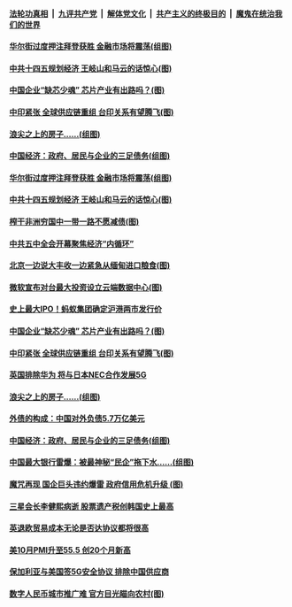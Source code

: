 

####  [法轮功真相](../../../../basic/blob/master/README.md?t=10272002) &nbsp;|&nbsp; [九评共产党](../../../../9ping.md/blob/master/README.md?t=10272002) &nbsp;|&nbsp; [解体党文化](../../../../jtdwh.md/blob/master/README.md?t=10272002)  &nbsp;|&nbsp; [共产主义的终极目的](../../../../gczydzjmd.md/blob/master/README.md?t=10272002) &nbsp;|&nbsp; [魔鬼在统治我们的世界](../../../../mgztzwmdsj.md/blob/master/README.md?t=10272002) 

#### [华尔街过度押注拜登获胜 金融市场将震荡(组图)](../pages/p5/950501.md?t=10272002) 

#### [中共十四五规划经济 王岐山和马云的话惊心(图)](../pages/p5/950500.md?t=10272002) 

#### [中国企业“缺芯少魂” 芯片产业有出路吗？(图)](../pages/p5/950482.md?t=10272002) 

#### [中印紧张 全球供应链重组 台印关系有望腾飞(图)](../pages/p5/950462.md?t=10272002) 

#### [浪尖之上的房子……(组图)](../pages/p5/950405.md?t=10272002) 

#### [中国经济：政府、居民与企业的三足债务(组图)](../pages/p5/950404.md?t=10272002) 

#### [华尔街过度押注拜登获胜 金融市场将震荡(组图)](../pages/p5/950501.md?t=10272002) 

#### [中共十四五规划经济 王岐山和马云的话惊心(图)](../pages/p5/950500.md?t=10272002) 

#### [榨干非洲穷国中一带一路不愿减债(图)](../pages/p5/950529.md?t=10272002) 

#### [中共五中全会开幕聚焦经济“内循环”](../pages/p5/950526.md?t=10272002) 

#### [北京一边说大丰收一边紧急从缅甸进口粮食(图)](../pages/p5/950502.md?t=10272002) 

#### [微软宣布对台最大投资设立云端数据中心(图)](../pages/p5/950520.md?t=10272002) 

#### [史上最大IPO！蚂蚁集团确定沪港两市发行价](../pages/p5/950484.md?t=10272002) 

#### [中国企业“缺芯少魂” 芯片产业有出路吗？(图)](../pages/p5/950482.md?t=10272002) 

#### [中印紧张 全球供应链重组 台印关系有望腾飞(图)](../pages/p5/950462.md?t=10272002) 

#### [英国排除华为 将与日本NEC合作发展5G](../pages/p5/950459.md?t=10272002) 

#### [浪尖之上的房子……(组图)](../pages/p5/950405.md?t=10272002) 

#### [外债的构成：中国对外负债5.7万亿美元](../pages/p5/950395.md?t=10272002) 

#### [中国经济：政府、居民与企业的三足债务(组图)](../pages/p5/950404.md?t=10272002) 

#### [中国最大银行雷爆：被最神秘“民企”拖下水……(组图)](../pages/p5/950407.md?t=10272002) 

#### [魔咒再现 国企巨头违约爆雷 政府信用危机升级&nbsp;(图)](../pages/p5/950391.md?t=10272002) 

#### [三星会长李健熙病逝 股票遗产税创韩国史上最高](../pages/p5/950385.md?t=10272002) 

#### [英退欧贸易成本无论是否达协议都将很高](../pages/p5/950378.md?t=10272002) 

#### [美10月PMI升至55.5 创20个月新高](../pages/p5/950339.md?t=10272002) 

#### [保加利亚与美国签5G安全协议 排除中国供应商](../pages/p5/950338.md?t=10272002) 

#### [数字人民币城市推广难 官方目光瞄向农村(图)](../pages/p5/950292.md?t=10272002) 

